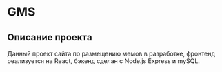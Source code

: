 # GMS
## Описание проекта 
 
Данный проект сайта по размещению мемов в разработке, фронтенд реализуется на React, бэкенд сделан с Node.js Express и mySQL. 
 
